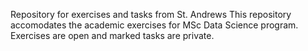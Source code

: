 Repository for exercises and tasks from St. Andrews
This repository accomodates the academic exercises for MSc Data Science program.  Exercises are open and marked tasks are private.
